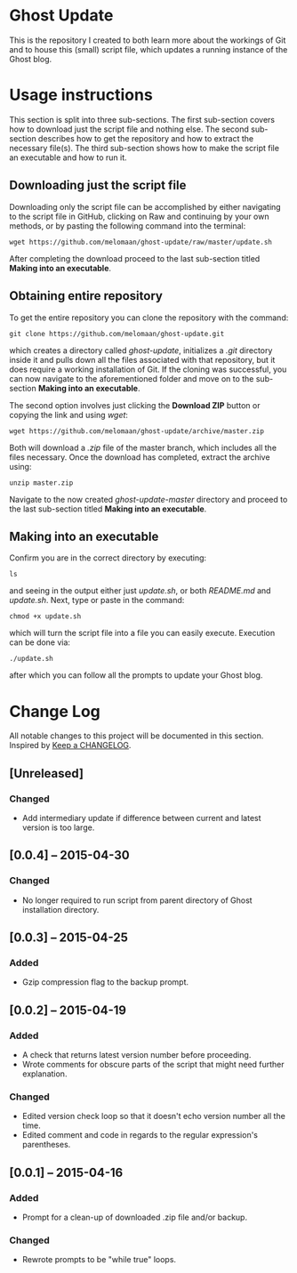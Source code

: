 # Ghost Update
This is the repository I created to both learn more about the workings of Git and to house this (small) script file, which updates a running instance of the Ghost blog.

# Usage instructions
This section is split into three sub-sections. The first sub-section covers how to download just the script file and nothing else. The second sub-section describes how to get the repository and how to extract the necessary file(s). The third sub-section shows how to make the script file an executable and how to run it.
## Downloading just the script file
Downloading only the script file can be accomplished by either navigating to the script file in GitHub, clicking on Raw and continuing by your own methods, or by pasting the following command into the terminal:

`wget https://github.com/melomaan/ghost-update/raw/master/update.sh`

After completing the download proceed to the last sub-section titled **Making into an executable**.
## Obtaining entire repository
To get the entire repository you can clone the repository with the command:

`git clone https://github.com/melomaan/ghost-update.git`

which creates a directory called *ghost-update*, initializes a *.git* directory inside it and pulls down all the files associated with that repository, but it does require a working installation of Git. If the cloning was successful, you can now navigate to the aforementioned folder and move on to the sub-section **Making into an executable**.

The second option involves just clicking the **Download ZIP** button or copying the link and using *wget*:

`wget https://github.com/melomaan/ghost-update/archive/master.zip`

Both will download a *.zip* file of the master branch, which includes all the files necessary. Once the download has completed, extract the archive using:

`unzip master.zip`

Navigate to the now created *ghost-update-master* directory and proceed to the last sub-section titled **Making into an executable**.
## Making into an executable
Confirm you are in the correct directory by executing:

`ls`

and seeing in the output either just *update.sh*, or both *README.md* and *update.sh*. Next, type or paste in the command:

`chmod +x update.sh`

which will turn the script file into a file you can easily execute. Execution can be done via:

`./update.sh`

after which you can follow all the prompts to update your Ghost blog.

# Change Log
All notable changes to this project will be documented in this section. Inspired by [Keep a CHANGELOG](http://keepachangelog.com/).

## [Unreleased]
### Changed
- Add intermediary update if difference between current and latest version is too large.

## [0.0.4] – 2015-04-30
### Changed
- No longer required to run script from parent directory of Ghost installation directory.

## [0.0.3] – 2015-04-25
### Added
- Gzip compression flag to the backup prompt.

## [0.0.2] – 2015-04-19
### Added
- A check that returns latest version number before proceeding.
- Wrote comments for obscure parts of the script that might need further explanation.

### Changed
- Edited version check loop so that it doesn't echo version number all the time.
- Edited comment and code in regards to the regular expression's parentheses.

## [0.0.1] – 2015-04-16
### Added
- Prompt for a clean-up of downloaded .zip file and/or backup.

### Changed
- Rewrote prompts to be "while true" loops.
